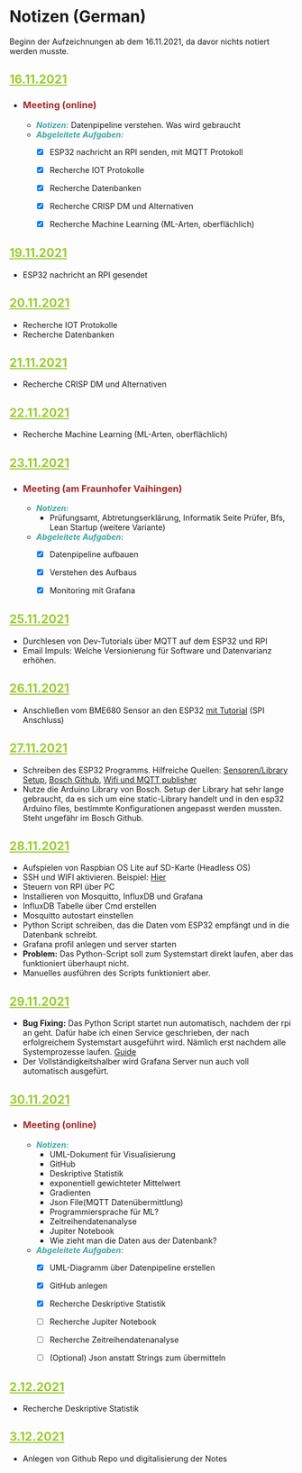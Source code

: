 # **Notizen** (German)
Beginn der Aufzeichnungen ab dem 16.11.2021, da davor nichts notiert werden musste.

## <span style="color:#9ACD32"><u>16.11.2021</u></span>
- ### <span style="color:#A52A2A">**Meeting (online)**</span>
  - <span style="color:#40a6a3">***Notizen:***</span>
    Datenpipeline verstehen. Was wird gebraucht
  - <span style="color:#40a6a3">***Abgeleitete Aufgaben:***</span>
    - [x] ESP32 nachricht an RPI senden, mit MQTT Protokoll
    - [x] Recherche IOT Protokolle
    - [x] Recherche Datenbanken
    - [x] Recherche CRISP DM und Alternativen
    - [x] Recherche Machine Learning (ML-Arten, oberflächlich)


## <span style="color:#9ACD32"><u>19.11.2021</u></span>
- ESP32 nachricht an RPI gesendet


## <span style="color:#9ACD32"><u>20.11.2021</u></span>
- Recherche IOT Protokolle
- Recherche Datenbanken


## <span style="color:#9ACD32"><u>21.11.2021</u></span>
- Recherche CRISP DM und Alternativen


## <span style="color:#9ACD32"><u>22.11.2021</u></span>
- Recherche Machine Learning (ML-Arten, oberflächlich)


## <span style="color:#9ACD32"><u>23.11.2021</u></span>
- ### <span style="color:#A52A2A">**Meeting (am Fraunhofer Vaihingen)**</span>
  - <span style="color:#40a6a3">***Notizen:***</span>
    - Prüfungsamt, Abtretungserklärung, Informatik Seite Prüfer, Bfs, Lean Startup (weitere Variante)
  - <span style="color:#40a6a3">***Abgeleitete Aufgaben:***</span>
    - [x] Datenpipeline aufbauen
    - [x] Verstehen des Aufbaus
    - [x] Monitoring mit Grafana


## <span style="color:#9ACD32"><u>25.11.2021</u></span>
- Durchlesen von Dev-Tutorials über MQTT auf dem ESP32 und RPI
- Email Impuls: Welche Versionierung für Software und Datenvarianz erhöhen.


## <span style="color:#9ACD32"><u>26.11.2021</u></span>
- Anschließen vom BME680 Sensor an den ESP32 [mit Tutorial](https://randomnerdtutorials.com/esp32-bme680-sensor-arduino/) (SPI Anschluss)
  

## <span style="color:#9ACD32"><u>27.11.2021</u></span>
- Schreiben des ESP32 Programms. Hilfreiche Quellen: 
  [Sensoren/Library Setup](https://randomnerdtutorials.com/esp32-bme680-sensor-arduino/), 
  [Bosch Github](https://github.com/BoschSensortec/BSEC-Arduino-library), 
  [Wifi und MQTT publisher](https://diyi0t.com/microcontroller-to-raspberry-pi-wifi-mqtt-communication/)
- Nutze die Arduino Library von Bosch. Setup der Library hat sehr lange gebraucht, da es sich um eine static-Library handelt und in den esp32 Arduino files, bestimmte Konfigurationen angepasst werden mussten. Steht ungefähr im Bosch Github.


## <span style="color:#9ACD32"><u>28.11.2021</u></span>
- Aufspielen von Raspbian OS Lite auf SD-Karte (Headless OS)
- SSH und WIFI aktivieren.  Beispiel: [Hier](https://www.tomshardware.com/reviews/raspberry-pi-headless-setup-how-to,6028.html)
- Steuern von RPI über PC
- Installieren von Mosquitto, InfluxDB und Grafana
- InfluxDB Tabelle über Cmd erstellen
- Mosquitto autostart einstellen
- Python Script schreiben, das die Daten vom ESP32 empfängt und in die Datenbank schreibt.
- Grafana profil anlegen und server starten
- **Problem:** Das Python-Script soll zum Systemstart direkt laufen, aber das funktioniert überhaupt nicht.
- Manuelles ausführen des Scripts funktioniert aber.


## <span style="color:#9ACD32"><u>29.11.2021</u></span>
- **Bug Fixing:** Das Python Script startet nun automatisch, nachdem der rpi an geht. Dafür habe ich einen Service geschrieben, der nach erfolgreichem Systemstart ausgeführt wird. Nämlich erst nachdem alle Systemprozesse laufen. [Guide](https://www.raspberrypi-spy.co.uk/2015/10/how-to-autorun-a-python-script-on-boot-using-systemd/)
- Der Vollständigkeitshalber wird Grafana Server nun auch voll automatisch ausgefürt.


## <span style="color:#9ACD32"><u>30.11.2021</u></span>
- ### <span style="color:#A52A2A">**Meeting (online)**</span>
  - <span style="color:#40a6a3">***Notizen:***</span>
    - UML-Dokument für Visualisierung
    - GitHub
    - Deskriptive Statistik
    - exponentiell gewichteter Mittelwert
    - Gradienten
    - Json File(MQTT Datenübermittlung)
    - Programmiersprache für ML?
    - Zeitreihendatenanalyse
    - Jupiter Notebook
    - Wie zieht man die Daten aus der Datenbank?
  - <span style="color:#40a6a3">***Abgeleitete Aufgaben:***</span>
    - [x] UML-Diagramm über Datenpipeline erstellen
    - [x] GitHub anlegen
    - [x] Recherche Deskriptive Statistik
    - [ ] Recherche Jupiter Notebook
    - [ ] Recherche Zeitreihendatenanalyse
    - [ ] \(Optional) Json anstatt Strings zum übermitteln


## <span style="color:#9ACD32"><u>2.12.2021</u></span>
- Recherche Deskriptive Statistik
  

## <span style="color:#9ACD32"><u>3.12.2021</u></span>
- Anlegen von Github Repo und digitalisierung der Notes
